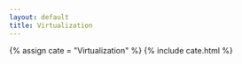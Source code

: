 ```yaml
---
layout: default
title: Virtualization
---
```

<!-- 声明分类变量 -->
{% assign cate = "Virtualization" %}
{% include cate.html %}

